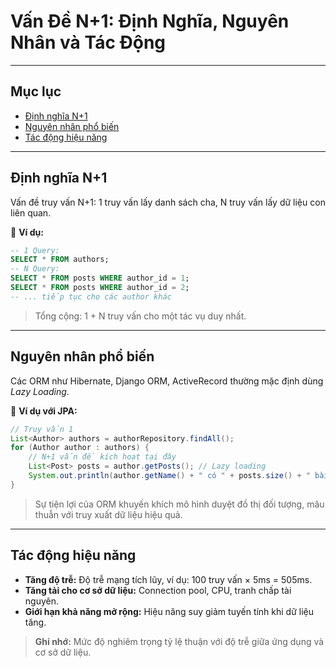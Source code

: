 # Vấn Đề N+1: Định Nghĩa, Nguyên Nhân và Tác Động

---

## Mục lục

-   [Định nghĩa N+1](#định-nghĩa-n1)
-   [Nguyên nhân phổ biến](#nguyên-nhân-phổ-biến)
-   [Tác động hiệu năng](#tác-động-hiệu-năng)

---

## Định nghĩa N+1

Vấn đề truy vấn N+1: 1 truy vấn lấy danh sách cha, N truy vấn lấy dữ liệu con liên quan.

📌 **Ví dụ:**

```sql
-- 1 Query:
SELECT * FROM authors;
-- N Query:
SELECT * FROM posts WHERE author_id = 1;
SELECT * FROM posts WHERE author_id = 2;
-- ... tiếp tục cho các author khác
```

> Tổng cộng: 1 + N truy vấn cho một tác vụ duy nhất.

---

## Nguyên nhân phổ biến

Các ORM như Hibernate, Django ORM, ActiveRecord thường mặc định dùng _Lazy Loading_.

📌 **Ví dụ với JPA:**

```java
// Truy vấn 1
List<Author> authors = authorRepository.findAll();
for (Author author : authors) {
    // N+1 vấn đề kích hoạt tại đây
    List<Post> posts = author.getPosts(); // Lazy loading
    System.out.println(author.getName() + " có " + posts.size() + " bài viết.");
}
```

> Sự tiện lợi của ORM khuyến khích mô hình duyệt đồ thị đối tượng, mâu thuẫn với truy xuất dữ liệu hiệu quả.

---

## Tác động hiệu năng

-   **Tăng độ trễ:** Độ trễ mạng tích lũy, ví dụ: 100 truy vấn × 5ms = 505ms.
-   **Tăng tải cho cơ sở dữ liệu:** Connection pool, CPU, tranh chấp tài nguyên.
-   **Giới hạn khả năng mở rộng:** Hiệu năng suy giảm tuyến tính khi dữ liệu tăng.

> **Ghi nhớ:** Mức độ nghiêm trọng tỷ lệ thuận với độ trễ giữa ứng dụng và cơ sở dữ liệu.
